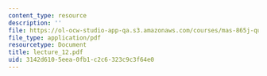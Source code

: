 ```yaml
---
content_type: resource
description: ''
file: https://ol-ocw-studio-app-qa.s3.amazonaws.com/courses/mas-865j-quantum-information-science-spring-2006/3142d6105eea0fb1c2c6323c9c3f64e0_lecture_12.pdf
file_type: application/pdf
resourcetype: Document
title: lecture_12.pdf
uid: 3142d610-5eea-0fb1-c2c6-323c9c3f64e0
---
```


